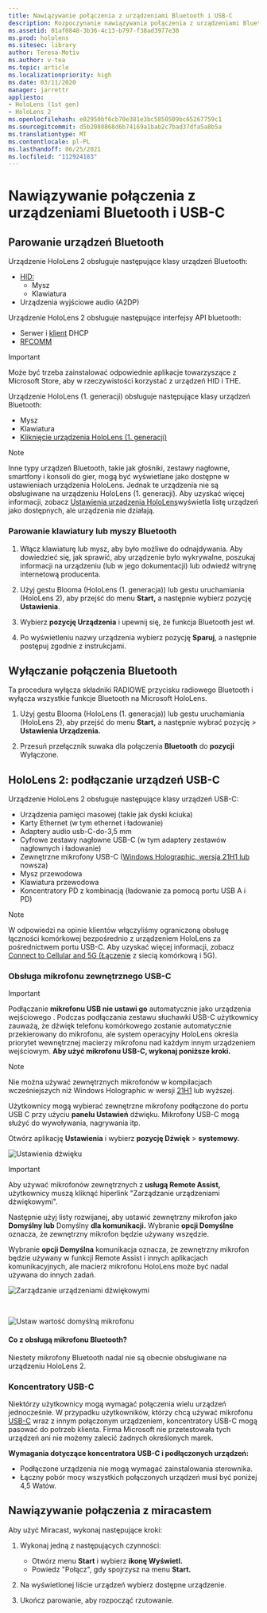 ```yaml
---
title: Nawiązywanie połączenia z urządzeniami Bluetooth i USB-C
description: Rozpoczynanie nawiązywania połączenia z urządzeniami Bluetooth i USB-C oraz akcesoriami z urządzeń HoloLens rzeczywistości mieszanej.
ms.assetid: 01af0848-3b36-4c13-b797-f38ad3977e30
ms.prod: hololens
ms.sitesec: library
author: Teresa-Motiv
ms.author: v-tea
ms.topic: article
ms.localizationpriority: high
ms.date: 03/11/2020
manager: jarrettr
appliesto:
- HoloLens (1st gen)
- HoloLens 2
ms.openlocfilehash: e02950bf6cb70e381e3bc5850509bc65267759c1
ms.sourcegitcommit: d5b2080868d6b74169a1bab2c7bad37dfa5a8b5a
ms.translationtype: MT
ms.contentlocale: pl-PL
ms.lasthandoff: 06/25/2021
ms.locfileid: "112924183"
---
```

# <a name="connect-to-bluetooth-and-usb-c-devices"></a>Nawiązywanie połączenia z urządzeniami Bluetooth i USB-C

## <a name="pair-bluetooth-devices"></a>Parowanie urządzeń Bluetooth

Urządzenie HoloLens 2 obsługuje następujące klasy urządzeń Bluetooth:

- [HID:](https://docs.microsoft.com/windows-hardware/drivers/hid/)
    - Mysz
    - Klawiatura
- Urządzenia wyjściowe audio (A2DP)

Urządzenie HoloLens 2 obsługuje następujące interfejsy API bluetooth:
- Serwer [](https://docs.microsoft.com/windows/uwp/devices-sensors/gatt-server) i [klient](https://docs.microsoft.com/windows/uwp/devices-sensors/gatt-client) DHCP
- [RFCOMM](https://docs.microsoft.com/windows/uwp/devices-sensors/send-or-receive-files-with-rfcomm)
>[!IMPORTANT]
> Może być trzeba zainstalować odpowiednie aplikacje towarzyszące z Microsoft Store, aby w rzeczywistości korzystać z urządzeń HID i THE.

Urządzenie HoloLens (1. generacji) obsługuje następujące klasy urządzeń Bluetooth:

- Mysz
- Klawiatura
- [Kliknięcie urządzenia HoloLens (1. generacji)](https://docs.microsoft.com/hololens/hololens1-clicker)

> [!NOTE]
> Inne typy urządzeń Bluetooth, takie jak głośniki, zestawy nagłowne, smartfony i konsoli do gier, mogą być wyświetlane jako dostępne w ustawieniach urządzenia HoloLens. Jednak te urządzenia nie są obsługiwane na urządzeniu HoloLens (1. generacji). Aby uzyskać więcej informacji, zobacz [Ustawienia urządzenia HoloLens](hololens-troubleshooting.md#devices-listed-as-available-in-settings-dont-work)wyświetla listę urządzeń jako dostępnych, ale urządzenia nie działają.

### <a name="pair-a-bluetooth-keyboard-or-mouse"></a>Parowanie klawiatury lub myszy Bluetooth

1. Włącz klawiaturę lub mysz, aby było możliwe do odnajdywania. Aby dowiedzieć się, jak sprawić, aby urządzenie było wykrywalne, poszukaj informacji na urządzeniu (lub w jego dokumentacji) lub odwiedź witrynę internetową producenta.

1. Użyj gestu Blooma (HoloLens (1. generacja)) lub gestu uruchamiania (HoloLens 2), aby przejść do menu **Start,** a następnie wybierz pozycję **Ustawienia**.

1. Wybierz **pozycję Urządzenia** i upewnij się, że funkcja Bluetooth jest wł.  

1. Po wyświetleniu nazwy urządzenia wybierz pozycję **Sparuj**, a następnie postępuj zgodnie z instrukcjami.

## <a name="disable-bluetooth"></a>Wyłączanie połączenia Bluetooth

Ta procedura wyłącza składniki RADIOWE przycisku radiowego Bluetooth i wyłącza wszystkie funkcje Bluetooth na Microsoft HoloLens.

1. Użyj gestu Blooma (HoloLens (1. generacja)) lub gestu uruchamiania (HoloLens 2), aby przejść do menu **Start,** a następnie wybrać pozycję  >  **Ustawienia Urządzenia.**

1. Przesuń przełącznik suwaka dla połączenia **Bluetooth** do **pozycji** Wyłączone.

## <a name="hololens-2-connect-usb-c-devices"></a>HoloLens 2: podłączanie urządzeń USB-C

Urządzenie HoloLens 2 obsługuje następujące klasy urządzeń USB-C:

- Urządzenia pamięci masowej (takie jak dyski kciuka)
- Karty Ethernet (w tym ethernet i ładowanie)
- Adaptery audio usb-C-do-3,5 mm
- Cyfrowe zestawy nagłowne USB-C (w tym adaptery zestawów nagłownych i ładowanie)
- Zewnętrzne mikrofony USB-C ([Windows Holographic, wersja 21H1 lub](hololens-release-notes.md#windows-holographic-version-21h1) nowsza)
- Mysz przewodowa
- Klawiatura przewodowa
- Koncentratory PD z kombinacją (ładowanie za pomocą portu USB A i PD)


> [!NOTE]
> W odpowiedzi na opinie klientów włączyliśmy ograniczoną obsługę łączności komórkowej bezpośrednio z urządzeniem HoloLens za pośrednictwem portu USB-C. Aby uzyskać więcej informacji, zobacz [Connect to Cellular and 5G (Łączenie](hololens-cellular.md) z siecią komórkową i 5G).

### <a name="usb-c-external-microphone-support"></a>Obsługa mikrofonu zewnętrznego USB-C

> [!IMPORTANT]
> Podłączanie **mikrofonu USB nie ustawi go** automatycznie jako urządzenia wejściowego . Podczas podłączania zestawu słuchawki USB-C użytkownicy zauważą, że dźwięk telefonu komórkowego zostanie automatycznie przekierowany do mikrofonu, ale system operacyjny HoloLens określa priorytet wewnętrznej macierzy mikrofonu nad każdym innym urządzeniem wejściowym. **Aby użyć mikrofonu USB-C, wykonaj poniższe kroki.**

> [!NOTE]
> Nie można używać zewnętrznych mikrofonów w kompilacjach wcześniejszych niż Windows Holographic w wersji [21H1](hololens-release-notes.md#windows-holographic-version-21h1) lub wyższej. 

Użytkownicy mogą wybierać zewnętrzne mikrofony podłączone do portu USB C przy użyciu **panelu Ustawień** dźwięku. Mikrofony USB-C mogą służyć do wywoływania, nagrywania itp.

Otwórz aplikację **Ustawienia** i wybierz **pozycję Dźwięk**  >  **systemowy.**

![Ustawienia dźwięku](images/usbc-mic-1.jpg)

> [!IMPORTANT]
> Aby używać mikrofonów zewnętrznych z **usługą Remote Assist,** użytkownicy muszą kliknąć hiperlink "Zarządzanie urządzeniami dźwiękowymi".
>
> Następnie użyj listy rozwijanej, aby ustawić zewnętrzny mikrofon jako **Domyślny lub** Domyślny **dla komunikacji.** Wybranie **opcji Domyślne** oznacza, że zewnętrzny mikrofon będzie używany wszędzie.
>
> Wybranie **opcji Domyślna** komunikacja oznacza, że zewnętrzny mikrofon będzie używany w funkcji Remote Assist i innych aplikacjach komunikacyjnych, ale macierz mikrofonu HoloLens może być nadal używana do innych zadań.

![Zarządzanie urządzeniami dźwiękowymi](images/usbc-mic-2.png)

<br>

![Ustaw wartość domyślną mikrofonu](images/usbc-mic-3.jpg)

#### <a name="what-about-bluetooth-microphone-support"></a>Co z obsługą mikrofonu Bluetooth?

Niestety mikrofony Bluetooth nadal nie są obecnie obsługiwane na urządzeniu HoloLens 2.

### <a name="usb-c-hubs"></a>Koncentratory USB-C

Niektórzy użytkownicy mogą wymagać połączenia wielu urządzeń jednocześnie. W przypadku użytkowników, którzy chcą używać mikrofonu [USB-C](#usb-c-external-microphone-support) wraz z innym połączonym urządzeniem, koncentratory USB-C mogą pasować do potrzeb klienta. Firma Microsoft nie przetestowała tych urządzeń ani nie możemy zalecić żadnych określonych marek.

**Wymagania dotyczące koncentratora USB-C i podłączonych urządzeń:**

- Podłączone urządzenia nie mogą wymagać zainstalowania sterownika.
- Łączny pobór mocy wszystkich połączonych urządzeń musi być poniżej 4,5 Watów.

## <a name="connect-to-miracast"></a>Nawiązywanie połączenia z miracastem

Aby użyć Miracast, wykonaj następujące kroki:

1. Wykonaj jedną z następujących czynności:  

   - Otwórz menu **Start** i wybierz **ikonę Wyświetl.**
   - Powiedz "Połącz", gdy spojrzysz na menu **Start.**  

1. Na wyświetlonej liście urządzeń wybierz dostępne urządzenie.

1. Ukończ parowanie, aby rozpocząć rzutowanie.
